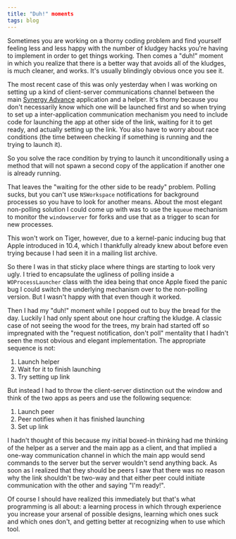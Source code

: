 ```yaml
---
title: "Duh!" moments
tags: blog
---
```


Sometimes you are working on a thorny coding problem and find yourself feeling less and less happy with the number of kludgey hacks you're having to implement in order to get things working. Then comes a "duh!" moment in which you realize that there is a better way that avoids all of the kludges, is much cleaner, and works. It's usually blindingly obvious once you see it.

The most recent case of this was only yesterday when I was working on setting up a kind of client-server communications channel between the main [Synergy Advance](http://synergyadvance.com/) application and a helper. It's thorny because you don't necessarily know which one will be launched first and so when trying to set up a inter-application communication mechanism you need to include code for launching the app at other side of the link, waiting for it to get ready, and actually setting up the link. You also have to worry about race conditions (the time between checking if something is running and the trying to launch it).

So you solve the race condition by trying to launch it unconditionally using a method that will not spawn a second copy of the application if another one is already running.

That leaves the "waiting for the other side to be ready" problem. Polling sucks, but you can't use `NSWorkspace` notifications for background processes so you have to look for another means. About the most elegant non-polling solution I could come up with was to use the `kqueue` mechanism to monitor the `windowserver` for forks and use that as a trigger to scan for new processes.

This won't work on Tiger, however, due to a kernel-panic inducing bug that Apple introduced in 10.4, which I thankfully already knew about before even trying because I had seen it in a mailing list archive.

So there I was in that sticky place where things are starting to look very ugly. I tried to encapsulate the ugliness of polling inside a `WOProcessLauncher` class with the idea being that once Apple fixed the panic bug I could switch the underlying mechanism over to the non-polling version. But I wasn't happy with that even though it worked.

Then I had my "duh!" moment while I popped out to buy the bread for the day. Luckily I had only spent about one hour crafting the kludge. A classic case of not seeing the wood for the trees, my brain had started off so impregnated with the "request notification, don't poll" mentality that I hadn't seen the most obvious and elegant implementation. The appropriate sequence is not:

1.  Launch helper
2.  Wait for it to finish launching
3.  Try setting up link

But instead I had to throw the client-server distinction out the window and think of the two apps as peers and use the following sequence:

1.  Launch peer
2.  Peer notifies when it has finished launching
3.  Set up link

I hadn't thought of this because my initial boxed-in thinking had me thinking of the helper as a server and the main app as a client, and that implied a one-way communication channel in which the main app would send commands to the server but the server wouldn't send anything back. As soon as I realized that they should be peers I saw that there was no reason why the link shouldn't be two-way and that either peer could initiate communication with the other and saying "I'm ready!".

Of course I should have realized this immediately but that's what programming is all about: a learning process in which through experience you increase your arsenal of possible designs, learning which ones suck and which ones don't, and getting better at recognizing when to use which tool.
